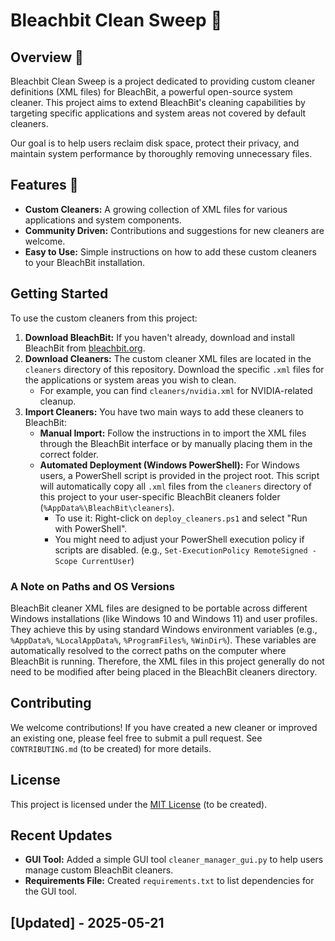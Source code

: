 # Bleachbit Clean Sweep 🚀

## Overview 📄

Bleachbit Clean Sweep is a project dedicated to providing custom cleaner definitions (XML files) for BleachBit, a powerful open-source system cleaner. This project aims to extend BleachBit's cleaning capabilities by targeting specific applications and system areas not covered by default cleaners.

Our goal is to help users reclaim disk space, protect their privacy, and maintain system performance by thoroughly removing unnecessary files.

## Features 🌟

*   **Custom Cleaners:** A growing collection of XML files for various applications and system components.
*   **Community Driven:** Contributions and suggestions for new cleaners are welcome.
*   **Easy to Use:** Simple instructions on how to add these custom cleaners to your BleachBit installation.

## Getting Started

To use the custom cleaners from this project:

1.  **Download BleachBit:** If you haven't already, download and install BleachBit from [bleachbit.org](https://www.bleachbit.org/).
2.  **Download Cleaners:** The custom cleaner XML files are located in the `cleaners` directory of this repository. Download the specific `.xml` files for the applications or system areas you wish to clean.
    *   For example, you can find `cleaners/nvidia.xml` for NVIDIA-related cleanup.
3.  **Import Cleaners:** You have two main ways to add these cleaners to BleachBit:
    *   **Manual Import:** Follow the instructions in <mcfile name="IMPORT_XML.md" path="d:\Projects\Bleachbit_Clean_Sweep\docs\IMPORT_XML.md"></mcfile> to import the XML files through the BleachBit interface or by manually placing them in the correct folder.
    *   **Automated Deployment (Windows PowerShell):** For Windows users, a PowerShell script <mcfile name="deploy_cleaners.ps1" path="d:\Projects\Bleachbit_Clean_Sweep\deploy_cleaners.ps1"></mcfile> is provided in the project root. This script will automatically copy all `.xml` files from the `cleaners` directory of this project to your user-specific BleachBit cleaners folder (`%AppData%\BleachBit\cleaners`).
        *   To use it: Right-click on `deploy_cleaners.ps1` and select "Run with PowerShell".
        *   You might need to adjust your PowerShell execution policy if scripts are disabled. (e.g., `Set-ExecutionPolicy RemoteSigned -Scope CurrentUser`)

### A Note on Paths and OS Versions

BleachBit cleaner XML files are designed to be portable across different Windows installations (like Windows 10 and Windows 11) and user profiles. They achieve this by using standard Windows environment variables (e.g., `%AppData%`, `%LocalAppData%`, `%ProgramFiles%`, `%WinDir%`). These variables are automatically resolved to the correct paths on the computer where BleachBit is running. Therefore, the XML files in this project generally do not need to be modified after being placed in the BleachBit cleaners directory.

## Contributing

We welcome contributions! If you have created a new cleaner or improved an existing one, please feel free to submit a pull request. See `CONTRIBUTING.md` (to be created) for more details.

## License

This project is licensed under the [MIT License](LICENSE) (to be created).

## Recent Updates

* **GUI Tool:** Added a simple GUI tool `cleaner_manager_gui.py` to help users manage custom BleachBit cleaners.
* **Requirements File:** Created `requirements.txt` to list dependencies for the GUI tool.

## [Updated] - 2025-05-21